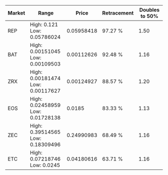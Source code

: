| Market | Range | Price| Retracement | Doubles to 50% |
| --- | --- | --- | --- | --- |
| REP | High: 0.121<br />Low: 0.05786024 | 0.05958418 | 97.27 % | 1.50 |
| BAT | High: 0.00151045<br />Low: 0.00109503 | 0.00112626 | 92.48 % | 1.16 |
| ZRX | High: 0.00181474<br />Low: 0.00117627 | 0.00124927 | 88.57 % | 1.20 |
| EOS | High: 0.02458959<br />Low: 0.01728138 | 0.0185 | 83.33 % | 1.13 |
| ZEC | High: 0.39514565<br />Low: 0.18309496 | 0.24990983 | 68.49 % | 1.16 |
| ETC | High: 0.07218746<br />Low: 0.0245 | 0.04180616 | 63.71 % | 1.16 |
